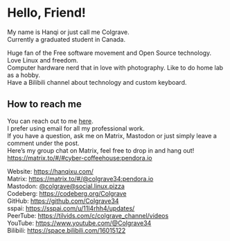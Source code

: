 # Hello, Friend! 
My name is Hanqi or just call me Colgrave.  
Currently a graduated student in Canada. 

Huge fan of the Free software movement and Open Source technology. Love Linux and freedom.  
Computer hardware nerd that in love with photography. Like to do home lab as a hobby.  
Have a Bilibili channel about technology and custom keyboard.

## How to reach me
You can reach out to me [here](https://hanqixu.com/contact/).  
I prefer using email for all my professional work.  
If you have a question, ask me on Matrix, Mastodon or just simply leave a comment under the post.  
Here’s my group chat on Matrix, feel free to drop in and hang out!  
https://matrix.to/#/#cyber-coffeehouse:pendora.io

Website: https://hanqixu.com/  
Matrix: https://matrix.to/#/@colgrave34:pendora.io  
Mastodon: [@colgrave@social.linux.pizza](https://social.linux.pizza/@colgrave)  
Codeberg: https://codeberg.org/Colgrave  
GitHub: https://github.com/Colgrave34  
sspai: https://sspai.com/u/11l4rhh4/updates/  
PeerTube: https://tilvids.com/c/colgrave_channel/videos  
YouTube: https://www.youtube.com/@Colgrave34  
Bilibili: https://space.bilibili.com/16015122